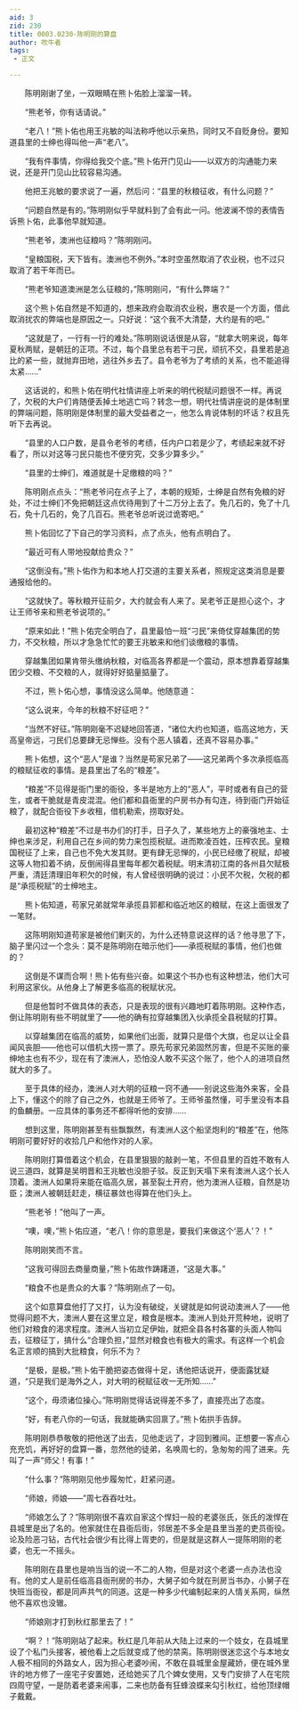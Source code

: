 ```yaml
---
aid: 3
zid: 230
title: 0003.0230-陈明刚的算盘
author: 吹牛者
tags: 
 - 正文

---
```




　　陈明刚谢了坐，一双眼睛在熊卜佑脸上溜溜一转。

　　“熊老爷，你有话请说。”

　　“老八！”熊卜佑也用王兆敏的叫法称呼他以示亲热，同时又不自贬身份。要知道县里的士绅也得叫他一声“老八”。

　　“我有件事情，你得给我交个底。”熊卜佑开门见山——以双方的沟通能力来说，还是开门见山比较容易沟通。

　　他把王兆敏的要求说了一遍，然后问：“县里的秋粮征收，有什么问题？”

　　“问题自然是有的。”陈明刚似乎早就料到了会有此一问。他波澜不惊的表情告诉熊卜佑，此事他早就知道。

　　“熊老爷，澳洲也征粮吗？”陈明刚问。

　　“皇粮国税，天下皆有。澳洲也不例外。”本时空虽然取消了农业税，也不过只取消了若干年而已。

　　“熊老爷知道澳洲是怎么征粮的，”陈明刚问，“有什么弊端？”

　　这个熊卜佑自然是不知道的，想来政府会取消农业税，惠农是一个方面，借此取消扰农的弊端也是原因之一。只好说：“这个我不大清楚，大约是有的吧。”

　　“这就是了，一行有一行的难处。”陈明刚说话很是从容，“就拿大明来说，每年夏秋两赋，是朝廷的正项。不过，每个县里总有若干刁民，顽抗不交，县里若是追比的紧一些，就抛弃田地，逃往外乡去了。县令老爷为了考绩的关系，也不能追得太紧……”

　　这话说的，和熊卜佑在明代社情讲座上听来的明代税赋问题很不一样。再说了，欠税的大户们肯随便丢掉土地逃亡吗？转念一想，明代社情讲座说的是体制里的弊端问题，陈明刚是体制里的最大受益者之一，他怎么肯说体制的坏话？权且先听下去再说。

　　“县里的人口户数，是县令老爷的考绩，任内户口若是少了，考绩起来就不好看了，所以对这等刁民只能也不便穷究，交多少算多少。”

　　“县里的士绅们，难道就是十足缴粮的吗？”

　　陈明刚点点头：“熊老爷问在点子上了，本朝的规矩，士绅是自然有免粮的好处，不过士绅们不免把朝廷这点优待用到了十二万分上去了。免几石的，免了十几石，免十几石的，免了几百石。熊老爷总听说过诡寄吧。”

　　熊卜佑回忆了下自己的学习资料，点了点头，他有点明白了。

　　“最近可有人带地投献给贵众？”

　　“这倒没有。”熊卜佑作为和本地人打交道的主要关系者，照规定这类消息是要通报给他的。

　　“这就快了。等秋粮开征前夕，大约就会有人来了。吴老爷正是担心这个，才让王师爷来和熊老爷说项的。”

　　“原来如此！”熊卜佑完全明白了，县里最怕一班“刁民”来倚仗穿越集团的势力，不交秋粮，所以才急急忙忙的要王兆敏来和他们谈缴粮的事情。

　　穿越集团如果肯带头缴纳秋粮，对临高各界都是一个震动，原本想靠着穿越集团少交粮、不交粮的人，就得好好掂量掂量了。

　　不过，熊卜佑心想，事情没这么简单。他随意道：

　　“这么说来，今年的秋粮不好征吧？”

　　“当然不好征。”陈明刚毫不迟疑地回答道，“诸位大约也知道，临高这地方，天高皇帝远，刁民们总要肆无忌惮些。没有个恶人镇着，还真不容易办事。”

　　熊卜佑想，这个“恶人”是谁？当然是苟家兄弟了——这兄弟两个多次承揽临高的粮赋征收的事情。是县里出了名的“粮差”。

　　“粮差”不见得是衙门里的衙役，多半是地方上的“恶人”，平时或者有自己的营生，或者干脆就是青皮混混。他们都和县衙里的户房书办有勾连，待到衙门开始征粮了，就配合衙役下乡收租，借机勒索，捞取好处。

　　最初这种“粮差”不过是书办们的打手，日子久了，某些地方上的豪强地主、士绅也来涉足，利用自己在乡间的势力来包揽税赋。进而欺凌百姓，压榨农民。皇粮国税征了上来，自己也不免大发其财。更有肆无忌惮的，小民已经缴了税赋，却被这等人物扣着不纳，反倒闹得县里每年都欠着税赋。明末清初江南的各州县欠赋极严重，清廷清理旧年积欠的时候，有人曾经很明确的说过：小民不欠税，欠税的都是“承揽税赋”的士绅地主。

　　熊卜佑知道，苟家兄弟就常年承揽县郭都和临近地区的粮赋，在这上面很发了一笔财。

　　这陈明刚知道苟家是被他们剿灭的，为什么还特意说这样的话？他寻思了下，脑子里闪过一个念头：莫不是陈明刚在暗示他们——承揽税赋的事情，他们也做的？

　　这倒是不谋而合啊！熊卜佑有些兴奋。如果这个书办也有这种想法，他们大可利用这家伙。从他身上了解更多临高的税赋状况。

　　但是他暂时不做具体的表态，只是表现的很有兴趣地盯着陈明刚。这种作态，倒让陈明刚有些不明就里了——他的确有拉穿越集团入伙承揽全县税赋的打算。

　　以穿越集团在临高的威势，如果他们出面，就算只是借个大旗，也足以让全县闻风丧胆——他也可以借机大捞一票了。原先苟家兄弟固然厉害，但是不买账的豪绅地主也有不少，现在有了澳洲人，恐怕没人敢不买这个账了，他个人的进项自然就大的多了。

　　至于具体的经办，澳洲人对大明的征粮一窍不通——别说这些海外来客，全县上下，懂这个的除了自己之外，也就是王师爷了。王师爷虽然懂，可手里没有本县的鱼麟册。一应具体的事务还不都得听他的安排……

　　想到这里，陈明刚甚至有些飘飘然，有澳洲人这个船坚炮利的“粮差”在，他陈明刚可要好好的收拾几户和他作对的人家。

　　陈明刚打算借着这个机会，在县里狠狠的敲剥一笔，不但县里的百姓不敢有人说三道四，就算是吴明晋和王兆敏也没胆子驳。反正到天塌下来有澳洲人这个长人顶着。澳洲人如果将来能在临高久居，甚至裂土开府，他为澳洲人征粮，自然是功臣；澳洲人被朝廷赶走，横征暴敛也得算在他们头上。

　　“熊老爷！”他叫了一声。

　　“噢，噢，”熊卜佑应道，“老八！你的意思是，要我们来做这个‘恶人’？！”

　　陈明刚笑而不言。

　　“这我可得回去商量商量，”熊卜佑故作踌躇道，“这是大事。”

　　“粮食不也是贵众的大事？”陈明刚点了一句。

　　这个如意算盘他打了又打，认为没有破绽，关键就是如何说动澳洲人了——他觉得问题不大，澳洲人要在这里立足，粮食是根本。澳洲人到处开荒种地，说明了他们对粮食的渴求程度。澳洲人当初立足伊始，就把全县各村各寨的头面人物叫去，征粮征丁，搞什么“合理负担，”显然对粮食也有极大的需求。有这样一个机会名正言顺的搞到大批粮食，何乐不为？

　　“是极，是极。”熊卜佑干脆把姿态做得十足，诱他把话说开，便面露犹疑道，“只是我们是海外之人，对大明的税赋征收一无所知……”

　　“这个，毋须诸位操心。”陈明刚觉得话说得差不多了，直接亮出了态度。

　　“好，有老八你的一句话，我就能确实回禀了。”熊卜佑拱手告辞。

　　陈明刚恭恭敬敬的把他送了出去，见他走远了，才回到雅间。正想要一客点心充充饥，再好好的盘算一番，忽然他的徒弟，名唤周七的，急匆匆的闯了进来。先叫了一声“师父！有事！”

　　“什么事？”陈明刚见他步履匆忙，赶紧问道。

　　“师娘，师娘——”周七吞吞吐吐。

　　“师娘怎么了？”陈明刚很不喜欢自家这个悍妇一般的老婆张氏，张氏的泼悍在县城里是出了名的。他家就住在县衙后街，邻居差不多全是县里当差的吏员衙役。论及险恶刁钻，古代社会很少有比得上胥吏的，但是就是这群人一提陈明刚的老婆，也无一不摇头。

　　陈明刚在县里也是响当当的说一不二的人物，但是对这个老婆一点办法也没有。他的丈人是前任临高县衙刑房的书办，大舅子如今就在刑房当书办，小舅子在快班当衙役，都是同声共气的同道。这是一种多少代编制起来的人情关系网，纵然他不喜欢也没辙。

　　“师娘刚才打到秋红那里去了！”

　　“啊？！”陈明刚站了起来。秋红是几年前从大陆上过来的一个妓女，在县城里设了个私门头接客，被他看上之后就变成了他的禁脔。陈明刚很迷恋这个与本地女人极不相同的外路女人，因为担心老婆吵闹，不敢在县城里金屋藏娇，便在城外里许的地方修了一座宅子安置她，还给她买了几个婢女使用，又专门安排了人在宅院四周守望，一是防着老婆来闹事，二来也防备有狂蜂浪蝶来勾引秋红，给他顶绿帽子戴戴。


